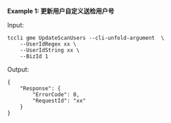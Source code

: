 **Example 1: 更新用户自定义送检用户号**



Input: 

```
tccli gme UpdateScanUsers --cli-unfold-argument  \
    --UserIdRegex xx \
    --UserIdString xx \
    --BizId 1
```

Output: 
```
{
    "Response": {
        "ErrorCode": 0,
        "RequestId": "xx"
    }
}
```

